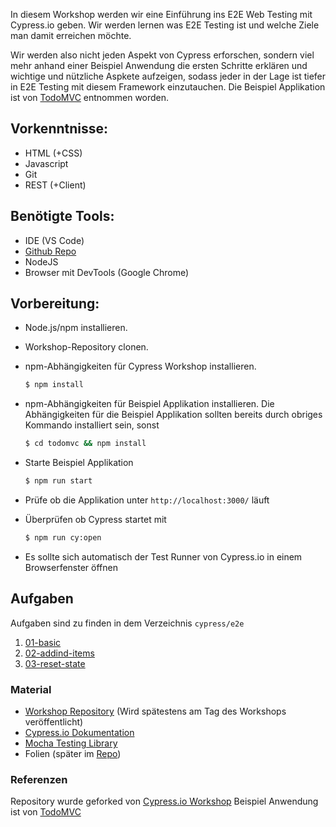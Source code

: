 In diesem Workshop werden wir eine Einführung ins E2E Web Testing mit Cypress.io geben. Wir werden lernen was E2E Testing ist und welche Ziele man damit erreichen möchte.

Wir werden also nicht jeden Aspekt von Cypress erforschen, sondern viel mehr anhand einer Beispiel Anwendung die ersten Schritte erklären und wichtige und nützliche Aspkete aufzeigen, sodass jeder in der Lage ist tiefer in E2E Testing mit diesem Framework einzutauchen. Die Beispiel Applikation ist von [TodoMVC](https://todomvc.com/) entnommen worden. 

## Vorkenntnisse:
- HTML (+CSS)
- Javascript
- Git
- REST (+Client)

## Benötigte Tools:
- IDE (VS Code)
- [Github Repo](https://github.com/MaxHam/testing-workshop-cypress)
- NodeJS
- Browser mit DevTools (Google Chrome)

## Vorbereitung:

- Node.js/npm installieren.
- Workshop-Repository clonen.
- npm-Abhängigkeiten für Cypress Workshop installieren.
  ```bash 
  $ npm install
  ``` 

- npm-Abhängigkeiten für Beispiel Applikation installieren.
  Die Abhängigkeiten für die Beispiel Applikation sollten bereits durch obriges Kommando installiert sein, sonst  
   ```bash
   $ cd todomvc && npm install
   ```

- Starte Beispiel Applikation
  ```bash
  $ npm run start
  ``` 
- Prüfe ob die Applikation unter `http://localhost:3000/` läuft

- Überprüfen ob Cypress startet mit
  ```bash 
  $ npm run cy:open
  ```
- Es sollte sich automatisch der Test Runner von Cypress.io in einem Browserfenster öffnen

## Aufgaben
Aufgaben sind zu finden in dem Verzeichnis `cypress/e2e`

01. [01-basic](cypress/e2e/01-basic)
02. [02-addind-items](cypress/e2e/02-adding-items)
03. [03-reset-state](cypress/e2e/03-reset-state)

 ### Material
- [Workshop Repository](https://github.com/MaxHam/testing-workshop-cypress) (Wird spätestens am Tag des Workshops veröffentlicht)
- [Cypress.io Dokumentation](https://docs.cypress.io/)
- [Mocha Testing Library](https://mochajs.org/api/)
- Folien (später im [Repo](https://github.com/MaxHam/testing-workshop-cypress))



### Referenzen
Repository wurde geforked von [Cypress.io Workshop](https://github.com/cypress-io/testing-workshop-cypress)
Beispiel Anwendung ist von [TodoMVC](https://todomvc.com/)